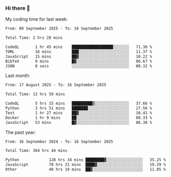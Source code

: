 ### Hi there 👋

My coding time for last week:

<!--START_SECTION:week-->

```txt
From: 09 September 2025 - To: 16 September 2025

Total Time: 2 hrs 28 mins

CodeQL       1 hr 45 mins    ██████████████████░░░░░░░   71.36 %
TOML         16 mins         ███░░░░░░░░░░░░░░░░░░░░░░   11.37 %
JavaScript   15 mins         ██▓░░░░░░░░░░░░░░░░░░░░░░   10.22 %
BibTeX       9 mins          █▓░░░░░░░░░░░░░░░░░░░░░░░   06.67 %
JSON         0 secs          ░░░░░░░░░░░░░░░░░░░░░░░░░   00.32 %
```

<!--END_SECTION:week-->

Last month:

<!--START_SECTION:month-->

```txt
From: 17 August 2025 - To: 16 September 2025

Total Time: 13 hrs 59 mins

CodeQL       5 hrs 15 mins   █████████▒░░░░░░░░░░░░░░░   37.66 %
Python       3 hrs 51 mins   ███████░░░░░░░░░░░░░░░░░░   27.56 %
Text         1 hr 27 mins    ██▓░░░░░░░░░░░░░░░░░░░░░░   10.41 %
Docker       1 hr 9 mins     ██░░░░░░░░░░░░░░░░░░░░░░░   08.33 %
JavaScript   53 mins         █▓░░░░░░░░░░░░░░░░░░░░░░░   06.38 %
```

<!--END_SECTION:month-->

The past year:

<!--START_SECTION:year-->

```txt
From: 16 September 2024 - To: 16 September 2025

Total Time: 364 hrs 44 mins

Python             128 hrs 34 mins ████████▓░░░░░░░░░░░░░░░░   35.25 %
JavaScript         70 hrs 21 mins  ████▓░░░░░░░░░░░░░░░░░░░░   19.29 %
Other              40 hrs 19 mins  ██▓░░░░░░░░░░░░░░░░░░░░░░   11.05 %
```

<!--END_SECTION:year-->
